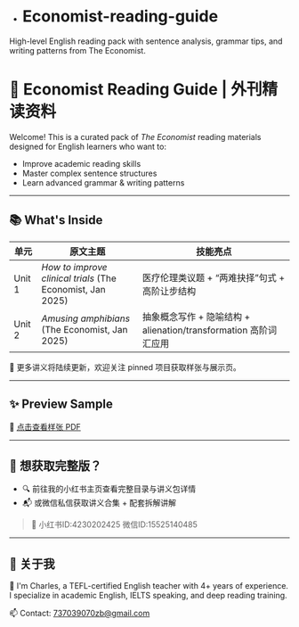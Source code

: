 - # Economist-reading-guide
High-level English reading pack with sentence analysis, grammar tips, and writing patterns from The Economist.
# 🧠 Economist Reading Guide | 外刊精读资料

Welcome! This is a curated pack of *The Economist* reading materials designed for English learners who want to:
- Improve academic reading skills
- Master complex sentence structures
- Learn advanced grammar & writing patterns

---


## 📚 What's Inside

| 单元 | 原文主题 | 技能亮点 |
|------|----------|-----------|
| Unit 1 | *How to improve clinical trials* (The Economist, Jan 2025) | 医疗伦理类议题 + “两难抉择”句式 + 高阶让步结构 |
| Unit 2 | *Amusing amphibians* (The Economist, Jan 2025) | 抽象概念写作 + 隐喻结构 + alienation/transformation 高阶词汇应用 |

📌 更多讲义将陆续更新，欢迎关注 pinned 项目获取样张与展示页。


---

## ✨ Preview Sample

📎 [点击查看样张 PDF](./samples/closing-the-open-door-policy.pdf)

---

## 🛒 想获取完整版？

- 🔍 前往我的小红书主页查看完整目录与讲义包详情  
- 📬 或微信私信获取讲义合集 + 配套拆解讲解  

> 📮 小红书ID:4230202425
     微信ID:15525140485

---

## 📌 关于我

👋 I'm Charles, a TEFL-certified English teacher with 4+ years of experience.  
I specialize in academic English, IELTS speaking, and deep reading training.

📫 Contact: 737039070zb@gmail.com
